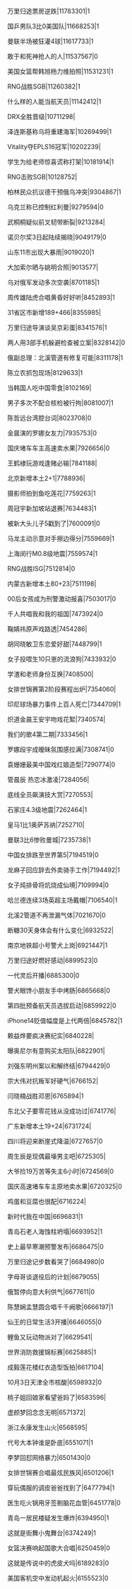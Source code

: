 万里归途票房逆跌|11783301|1

国乒男队3比0美国队|11668253|1

曼联半场被狂灌4球|11617733|1

敢于和死神抢人的人|11537567|0

美国女篮帮韩旭杨力维拍照|11531231|1

RNG战胜SGB|11260382|1

什么样的人能当航天员|11142412|1

DRX全胜晋级|10711298|

泽连斯基称乌将重建海军|10269499|1

Vitality夺EPLS16冠军|10202239|

学生为给老师惊喜谎称打架|10181914|1

RNG击败SGB|10128752|

柏林民众抗议德干预俄乌冲突|9304867|1

乌克兰称已控制红利曼|9279594|0

武桐桐疑似前叉韧带断裂|9213284|

诺贝尔奖3日起陆续揭晓|9049179|0

山东11市出现大暴雨|9019020|1

大加索尔晒与姚明合照|9013577|

乌对俄军发动多次空袭|8701185|1

周传雄陆虎合唱黄昏好好听|8452893|1

31省区市新增189+466|8355985|

万里归途导演谈吴京彩蛋|8341576|1

两人用3部手机躲避检查被立案|8328142|0

俄副总理：北溪管道有修复可能|8311178|1

陈立农抓包现场|8129633|1

当韩国人吃中国零食|8102169|

男子多次不配合核检被行拘|8081007|1

陈哲远台湾腔台词|8023708|0

金晨演的罗娜女友力|7935753|0

国庆堵车车主高速卖水果|7926656|0

王鹤棣玩游戏逢赌必输|7841188|

北京新增本土2+1|7788936|

摄影师拍到鱼吃莲花|7759263|1

周冠宇新加坡站退赛|7634483|1

被新大头儿子5戳到了|7600091|0

马龙主动示意对手擦边得分|7559669|1

上海闵行M0.8级地震|7559574|1

RNG战胜ISG|7512814|0

内蒙古新增本土80+23|7511198|

00后女孩成为刑警激动报喜|7503017|0

千人共唱我和我的祖国|7473924|0

鞠婧祎原声戏路透|7454286|

胡同晓敏卫东恋爱好甜|7448799|1

女子投喂生10只崽的流浪狗|7433932|0

学渣和老师身份互换|7408500|

女排世锦赛第2阶段赛程出炉|7354060|

印尼球场暴力事件上百人死亡|7344709|1

炽道金晨王安宇吻戏花絮|7340574|

我们的歌4第二期|7333456|1

罗娜段宇成暧昧氛围感拉满|7308741|0

袁姗姗最美中国戏红娘造型|7290774|0

管晨辰 热恋冰激凌|7284056|

底线全员飙演技大赏|7270553|

石家庄4.3级地震|7262464|1

皇马1比1奥萨苏纳|7252710|

曼联3比6惨败曼城|7235738|1

中国女排跌至世界第5|7194519|0

龙麻子回应辞去外卖骑手工作|7194492|1

女子炖排骨将炕烧成仙境|7109994|0

哈兰德连续3场英超主场戴帽|7106540|1

北溪2管道不再泄漏气体|7021670|0

断糖30天身体会有什么变化|6932522|

南京地铁超小号警犬上岗|6921447|1

万里归途好燃好感动|6899523|0

一代灵后开播|6885300|0

警犬眼馋小朋友手中烤肠|6865668|0

第四批预备航天员选拔启动|6859922|0

iPhone14贬值幅度是上代两倍|6845782|1

赖益烨要疯决赛纪实|6840228|

曝奥尼尔有意购买太阳队|6822901|

刘强东明州案以和解终结|6794429|0

宗大伟对抗叛军好硬气|6766152|

闫晓楠战胜邓恩|6765894|1

东北父子要零花钱从没成功过|6741776|

广东新增本土19+24|6731724|

四川将迎来断崖式降温|6727657|0

周生辰是现偶最壕男主吧|6725305|

大爷捡19万苦等失主6小时|6724569|0

国庆高速堵车车主原地卖水果|6720325|0

鸡蛋和豆腐也很配|6716224|

新时代我在中国|6696831|1

青岛石老人海蚀柱坍塌|6693952|1

史上最早寒潮预警发布|6686475|0

万里归途记步数看哭了|6684980|0

字母哥谈退役后的计划|6679055|

俄暂停向意大利供气|6677611|0

陈慧娴孟慧圆合唱千千阙歌|6666197|1

仙王的日常生活3开播|6646055|0

鲤鱼又玩动物派对了|6629541|

世界消防救援锦标赛|6625885|1

成毅莲花楼红衣造型饭拍|6617104|

10月3日天津全市核酸|6598932|0

桃子姐回娘家看望爸妈了|6583596|

虚颜梦回念念无明|6571372|

浙江永康发生山火|6568595|

代号大本钟谁是卧底|6551071|1

李梦回怼网络暴力|6501430|0

女排世锦赛合唱最炫民族风|6501206|1

穿玩偶服的调皮爸爸找到了|6477794|1

医生吃火锅用牙签剔脑花血管|6451778|0

青岛一居民楼疑发生爆炸|6394950|1

这就是街舞小鬼舞台|6374249|1

女篮决赛响起国歌大合唱|6250459|0

这就是传说中的虎皮犬吗|6189283|0

美国客机空中发动机起火|6155523|0

